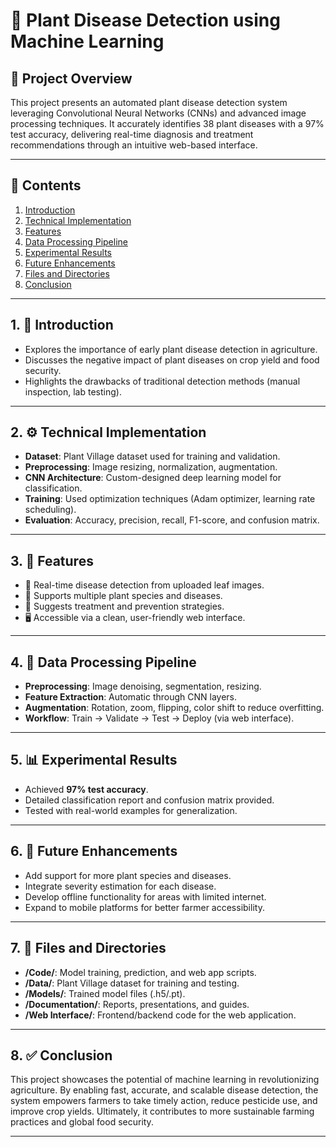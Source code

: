 # 🌿 Plant Disease Detection using Machine Learning

## 🚀 Project Overview
This project presents an automated plant disease detection system leveraging Convolutional Neural Networks (CNNs) and advanced image processing techniques. It accurately identifies 38 plant diseases with a 97% test accuracy, delivering real-time diagnosis and treatment recommendations through an intuitive web-based interface.

---

## 📂 Contents
1. [Introduction](#1-introduction)  
2. [Technical Implementation](#2-technical-implementation)  
3. [Features](#3-features)  
4. [Data Processing Pipeline](#4-data-processing-pipeline)  
5. [Experimental Results](#5-experimental-results)  
6. [Future Enhancements](#6-future-enhancements)  
7. [Files and Directories](#7-files-and-directories)  
8. [Conclusion](#8-conclusion)  

---

## 1. 📘 Introduction
- Explores the importance of early plant disease detection in agriculture.
- Discusses the negative impact of plant diseases on crop yield and food security.
- Highlights the drawbacks of traditional detection methods (manual inspection, lab testing).

---

## 2. ⚙️ Technical Implementation
- **Dataset**: Plant Village dataset used for training and validation.
- **Preprocessing**: Image resizing, normalization, augmentation.
- **CNN Architecture**: Custom-designed deep learning model for classification.
- **Training**: Used optimization techniques (Adam optimizer, learning rate scheduling).
- **Evaluation**: Accuracy, precision, recall, F1-score, and confusion matrix.

---

## 3. 🌟 Features
- 📸 Real-time disease detection from uploaded leaf images.
- 🌱 Supports multiple plant species and diseases.
- 💊 Suggests treatment and prevention strategies.
- 🖥️ Accessible via a clean, user-friendly web interface.

---

## 4. 🧪 Data Processing Pipeline
- **Preprocessing**: Image denoising, segmentation, resizing.
- **Feature Extraction**: Automatic through CNN layers.
- **Augmentation**: Rotation, zoom, flipping, color shift to reduce overfitting.
- **Workflow**: Train → Validate → Test → Deploy (via web interface).

---

## 5. 📊 Experimental Results
- Achieved **97% test accuracy**.
- Detailed classification report and confusion matrix provided.
- Tested with real-world examples for generalization.
  
---

## 6. 🔮 Future Enhancements
- Add support for more plant species and diseases.
- Integrate severity estimation for each disease.
- Develop offline functionality for areas with limited internet.
- Expand to mobile platforms for better farmer accessibility.

---

## 7. 📁 Files and Directories
- **/Code/**: Model training, prediction, and web app scripts.
- **/Data/**: Plant Village dataset for training and testing.
- **/Models/**: Trained model files (.h5/.pt).
- **/Documentation/**: Reports, presentations, and guides.
- **/Web Interface/**: Frontend/backend code for the web application.

---

## 8. ✅ Conclusion
This project showcases the potential of machine learning in revolutionizing agriculture. By enabling fast, accurate, and scalable disease detection, the system empowers farmers to take timely action, reduce pesticide use, and improve crop yields. Ultimately, it contributes to more sustainable farming practices and global food security.

---

